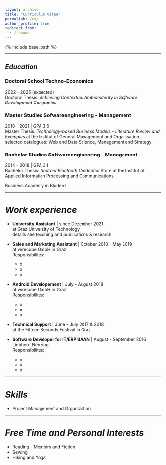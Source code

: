 ```yaml
---
layout: archive
title: "Curriculum Vitae"
permalink: /cv/
author_profile: true
redirect_from:
  - /resume
---
```


{% include base_path %}

---

## *Education*

### Doctoral School Techno-Economics
  2022 - 2025 (expected) <br />
  Doctoral Thesis: *Achieving Contextual Ambidexterity in Software Development Companies* 

### Master Studies Sofwareengineering - Management
  2018 - 2021 | GPA 3.6 <br />
  Master Thesis: *Technology-based Business Models - Literature Review and Examples* at the Institut of General Management and Organisation <br />
  selected catalogues: Web and Data Science, Management and Strategy

### Bachelor Studies Softwareengineering - Management
  2014 - 2018 | GPA 3.1 <br />
  Bachelor Thesis: *Android Bluetooth Credential* Store at the Institut of Applied Information Processing and Communications


Business Academy in Bludenz

---

# *Work experience*

* **University Assistant** | since Dezember 2021 <br />
  at Graz University of Technology <br />
  details see teaching and publications & research

* **Sales and Marketing Assistant** | October 2018 - May 2019 <br />
  at wirecube GmbH in Graz <br />
  Responsibilites:
  * x
  * x
  * x

* **Android Developement** | July - August 2018 <br />
  at wirecube GmbH in Graz <br />
  Responsibilites:
  * x
  * x
  * x

* **Technical Support** | June - July 2017 & 2018 <br />
  at the Fifteen Seconds Festival in Graz

* **Software Developer for IT/ERP BAAN** | August - September 2016 <br />
  Liebherr, Nenzing <br />
  Responsibilites:
  * x
  * x
  * x

---

# *Skills*

* Project Management and Organization


---

# *Free Time and Personal Interests*

* Reading - Memoirs and Fiction
* Sewing 
* Hiking and Yoga


<!-- Publications
======
  <ul>{% for post in site.publications %}
    {% include archive-single-cv.html %}
  {% endfor %}</ul> -->
  
<!-- Talks
======
  <ul>{% for post in site.talks %}
    {% include archive-single-talk-cv.html %}
  {% endfor %}</ul> -->
  
<!-- Teaching
======
  <ul>{% for post in site.teaching %}
    {% include archive-single-cv.html %}
  {% endfor %}</ul> -->
  
<!-- Service and leadership
======
* Currently signed in to 43 different slack teams -->

